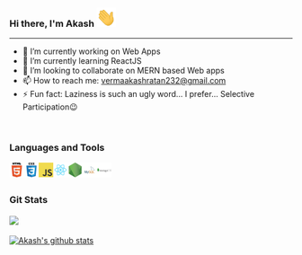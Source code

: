 ### Hi there, I'm Akash <img src="https://github.com/ABSphreak/ABSphreak/blob/master/gifs/Hi.gif" width="35px">
___
- 🔭 I’m currently working on Web Apps
- 🌱 I’m currently learning ReactJS
- 👯 I’m looking to collaborate on MERN based Web apps
- 📫 How to reach me: [vermaakashratan232@gmail.com](mailto:vermaakashratan232@gmail.com)
- ⚡ Fun fact: Laziness is such an ugly word... I prefer... Selective Participation😉

<br/>

### Languages and Tools 

<img align="left" alt="HTML5" width="26px" src="https://raw.githubusercontent.com/github/explore/80688e429a7d4ef2fca1e82350fe8e3517d3494d/topics/html/html.png" />
<img align="left" alt="CSS3" width="26px" src="https://raw.githubusercontent.com/github/explore/80688e429a7d4ef2fca1e82350fe8e3517d3494d/topics/css/css.png" />
<img align="left" alt="JavaScript" width="26px" src="https://raw.githubusercontent.com/github/explore/80688e429a7d4ef2fca1e82350fe8e3517d3494d/topics/javascript/javascript.png" />
<img align="left" alt="React" width="26px" src="https://raw.githubusercontent.com/github/explore/80688e429a7d4ef2fca1e82350fe8e3517d3494d/topics/react/react.png" />
<img align="left" alt="Node.js" width="26px" src="https://raw.githubusercontent.com/github/explore/80688e429a7d4ef2fca1e82350fe8e3517d3494d/topics/nodejs/nodejs.png" />
<img align="left" alt="MySQL" width="26px" src="https://raw.githubusercontent.com/github/explore/80688e429a7d4ef2fca1e82350fe8e3517d3494d/topics/mysql/mysql.png" />
<img align="left" alt="MongoDB" width="26px" src="https://raw.githubusercontent.com/github/explore/80688e429a7d4ef2fca1e82350fe8e3517d3494d/topics/mongodb/mongodb.png" />

<br/>
<br/>

### Git Stats 


<a href="https://github.com/akash-10-23/">
  <img align="center" src="https://github-readme-stats.vercel.app/api/top-langs/?username=akash-10-23&hide=Jupyter Notebook&layout=compact" />
</a>

<br/>
<br/>

<a href="https://github.com/omkumar001">
 <img align="center" src="https://github-readme-stats.vercel.app/api?username=akash-10-23&&show_icons=true&title_color=ffffff&icon_color=bb2acf&text_color=daf7dc&bg_color=151515"  alt="Akash's github stats"/>
</a>

<br/>
